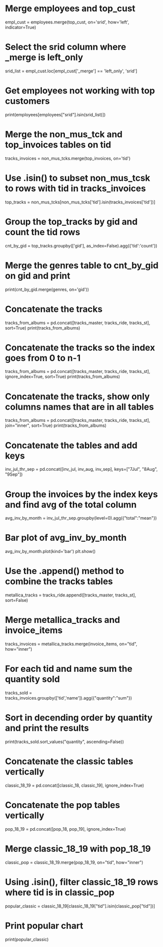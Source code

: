 # Merge employees and top_cust
empl_cust = employees.merge(top_cust, on='srid',
                                 how='left', indicator=True)

# Select the srid column where _merge is left_only
srid_list = empl_cust.loc[empl_cust['_merge'] == 'left_only', 'srid']

# Get employees not working with top customers
print(employees[employees["srid"].isin(srid_list)])


# Merge the non_mus_tck and top_invoices tables on tid
tracks_invoices = non_mus_tcks.merge(top_invoices, on='tid')

# Use .isin() to subset non_mus_tcsk to rows with tid in tracks_invoices
top_tracks = non_mus_tcks[non_mus_tcks['tid'].isin(tracks_invoices['tid'])]

# Group the top_tracks by gid and count the tid rows
cnt_by_gid = top_tracks.groupby(['gid'], as_index=False).agg({'tid':'count'})

# Merge the genres table to cnt_by_gid on gid and print
print(cnt_by_gid.merge(genres, on='gid'))


# Concatenate the tracks
tracks_from_albums = pd.concat([tracks_master, tracks_ride, tracks_st],
                               sort=True)
print(tracks_from_albums)

# Concatenate the tracks so the index goes from 0 to n-1
tracks_from_albums = pd.concat([tracks_master, tracks_ride, tracks_st],
                               ignore_index=True,
                               sort=True)
print(tracks_from_albums)

# Concatenate the tracks, show only columns names that are in all tables
tracks_from_albums = pd.concat([tracks_master, tracks_ride, tracks_st],
                               join="inner",
                               sort=True)
print(tracks_from_albums)


# Concatenate the tables and add keys
inv_jul_thr_sep = pd.concat([inv_jul, inv_aug, inv_sep],
                            keys=["7Jul", "8Aug", "9Sep"])

# Group the invoices by the index keys and find avg of the total column
avg_inv_by_month = inv_jul_thr_sep.groupby(level=0).agg({"total":"mean"})

# Bar plot of avg_inv_by_month
avg_inv_by_month.plot(kind='bar')
plt.show()


# Use the .append() method to combine the tracks tables
metallica_tracks = tracks_ride.append([tracks_master, tracks_st], sort=False)

# Merge metallica_tracks and invoice_items
tracks_invoices = metallica_tracks.merge(invoice_items, on="tid", how="inner")

# For each tid and name sum the quantity sold
tracks_sold = tracks_invoices.groupby(['tid','name']).agg({"quantity":"sum"})

# Sort in decending order by quantity and print the results
print(tracks_sold.sort_values("quantity", ascending=False))


# Concatenate the classic tables vertically
classic_18_19 = pd.concat([classic_18, classic_19], ignore_index=True)

# Concatenate the pop tables vertically
pop_18_19 = pd.concat([pop_18, pop_19], ignore_index=True)

# Merge classic_18_19 with pop_18_19
classic_pop = classic_18_19.merge(pop_18_19, on="tid", how="inner")

# Using .isin(), filter classic_18_19 rows where tid is in classic_pop
popular_classic = classic_18_19[classic_18_19["tid"].isin(classic_pop["tid"])]

# Print popular chart
print(popular_classic)